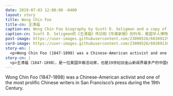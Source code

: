 ```yaml
---
date: 2019-07-03 12:00:00 -0400
layout: story
title: Wong Chin Foo
title-cn: 王清福
caption-en: Wong Chin Foo biography by Scott D. Seligman and a copy of the first issue of the Chinese American, Museum of<br>Chinese in America (MOCA) Collection
caption-cn: Scott D. Seligman的《王清福》传记和《华美新报》创刊号，美国华人博物馆（MOCA）馆藏
post-image: https://user-images.githubusercontent.com/23090526/60389129-a1aacb00-9a8a-11e9-99c5-9f6fb0c6e662.jpg
card-image: https://user-images.githubusercontent.com/23090526/60389130-a2dbf800-9a8a-11e9-96ad-707d1cdd45b1.jpg
story-en: |
  <p>Wong Chin Foo (1847-1898) was a Chinese-American activist and one of the most prolific Chinese writers in San Francisco’s press during the 19th Century. Born in Shandong, he participated in anti-government activities until he was forced to flee China around 1873. He arrived in the U.S. by way of Japan and became a U.S. citizen in 1874. He is most notably credited with coining the term “Chinese American,” with his prolific writing and publishing of <i>The Chinese American</i>, a weekly newspaper he started in New York City. In 1892, he directly challenged the racist rhetoric that was proliferated by the Chinese Exclusion Act. According to one anecdote, Wong cynically offered a $500 reward for anyone who could prove that Chinese ate cats or rats, to which no one responded. Wong took great steps towards formulating a collective sense of Chinese-American identity and advocated for the needs of his community. He is referred to by some as the “Chinese Martin Luther King” for his active dedication to claiming the civil and labor rights of the Chinese community in the U.S.</p>
story-cn: |
  <p>王清福（1847-1898），是一位美国华裔活动家，也是19世纪旧金山新闻界最多产的中国作家之一。他出生于山东，曾参与反政府活动，直到1873年左右被迫逃离中国。他经由日本来到美国，并于1874年成为美国公民。他最著名的贡献是创造了“华裔美国人”一词，同时他在纽约创办了《华美新报》周刊（<i>The Chinese American</i>），并撰写出版了大量文章。1892年，他直接挑战了《排华法案》中充斥的种族主义言论。根据一则轶事，王清福曾经嘲讽地发布一则悬赏说：如果有人能证明中国人吃猫或者老鼠，就给他500美元的奖励，但没有人回应。王清福一步一个脚印地为创造华裔美国人的集体身份认同感和倡导社群的需要做了大量工作。因为积极致力于为美国华人群体争取公民和劳工的权利，他被一些人称为中国的“马丁·路德·金”。</p>
---
```

Wong Chin Foo (1847-1898) was a Chinese-American activist and one of the most prolific Chinese writers in San Francisco’s press during the 19th Century.
